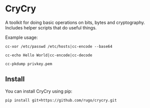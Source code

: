 # CryCry
A toolkit for doing basic operations on bits, bytes and cryptography.
Includes helper scripts that do useful things.

Example usage:

```
cc-xor /etc/passwd /etc/hosts|cc-encode --base64

cc-echo Hello World|cc-encode|cc-decode

cc-pkdump privkey.pem
```


## Install
You can install CryCry using pip:

```
pip install git+https://github.com/rugo/crycry.git
```


